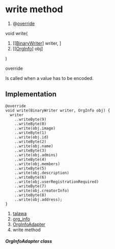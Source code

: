 
<div>

# write method

</div>


<div>

1.  @[override](https://api.flutter.dev/flutter/dart-core/override-constant.html)

</div>

void write(

1.  [[[BinaryWriter](https://pub.dev/documentation/hive/2.2.3/hive/BinaryWriter-class.md)]
    writer, ]
2.  [[[OrgInfo](../../models_organization_org_info/OrgInfo-class.md)]
    obj]

)


override




Is called when a value has to be encoded.



## Implementation

``` language-dart
@override
void write(BinaryWriter writer, OrgInfo obj) {
  writer
    ..writeByte(9)
    ..writeByte(0)
    ..write(obj.image)
    ..writeByte(1)
    ..write(obj.id)
    ..writeByte(2)
    ..write(obj.name)
    ..writeByte(3)
    ..write(obj.admins)
    ..writeByte(4)
    ..write(obj.members)
    ..writeByte(5)
    ..write(obj.description)
    ..writeByte(6)
    ..write(obj.userRegistrationRequired)
    ..writeByte(7)
    ..write(obj.creatorInfo)
    ..writeByte(8)
    ..write(obj.address);
}
```







1.  [talawa](../../index.md)
2.  [org_info](../../models_organization_org_info/)
3.  [OrgInfoAdapter](../../models_organization_org_info/OrgInfoAdapter-class.md)
4.  write method

##### OrgInfoAdapter class







